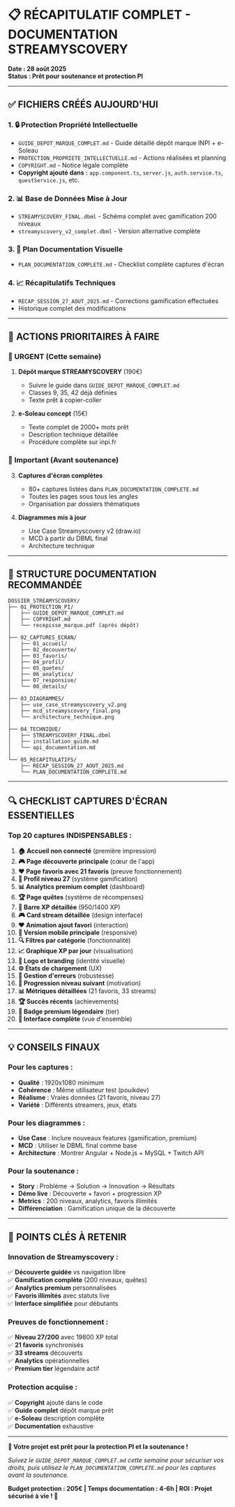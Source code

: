 # 📋 RÉCAPITULATIF COMPLET - DOCUMENTATION STREAMYSCOVERY

**Date : 28 août 2025**  
**Status : Prêt pour soutenance et protection PI**

---

## ✅ FICHIERS CRÉÉS AUJOURD'HUI

### **1. 🔒 Protection Propriété Intellectuelle**
- `GUIDE_DEPOT_MARQUE_COMPLET.md` - Guide détaillé dépôt marque INPI + e-Soleau
- `PROTECTION_PROPRIETE_INTELLECTUELLE.md` - Actions réalisées et planning
- `COPYRIGHT.md` - Notice légale complète
- **Copyright ajouté dans :** `app.component.ts`, `server.js`, `auth.service.ts`, `questService.js`, etc.

### **2. 📊 Base de Données Mise à Jour**
- `STREAMYSCOVERY_FINAL.dbml` - Schéma complet avec gamification 200 niveaux
- `streamyscovery_v2_complet.dbml` - Version alternative complète

### **3. 📸 Plan Documentation Visuelle**
- `PLAN_DOCUMENTATION_COMPLETE.md` - Checklist complète captures d'écran

### **4. 📈 Récapitulatifs Techniques**
- `RECAP_SESSION_27_AOUT_2025.md` - Corrections gamification effectuées
- Historique complet des modifications

---

## 🎯 ACTIONS PRIORITAIRES À FAIRE

### **🚨 URGENT (Cette semaine)**
1. **Dépôt marque STREAMYSCOVERY** (190€)
   - Suivre le guide dans `GUIDE_DEPOT_MARQUE_COMPLET.md`
   - Classes 9, 35, 42 déjà définies
   - Texte prêt à copier-coller

2. **e-Soleau concept** (15€)
   - Texte complet de 2000+ mots prêt
   - Description technique détaillée
   - Procédure complète sur inpi.fr

### **📸 Important (Avant soutenance)**
3. **Captures d'écran complètes**
   - 80+ captures listées dans `PLAN_DOCUMENTATION_COMPLETE.md`
   - Toutes les pages sous tous les angles
   - Organisation par dossiers thématiques

4. **Diagrammes mis à jour**
   - Use Case Streamyscovery v2 (draw.io)
   - MCD à partir du DBML final
   - Architecture technique

---

## 📂 STRUCTURE DOCUMENTATION RECOMMANDÉE

```
DOSSIER_STREAMYSCOVERY/
├── 01_PROTECTION_PI/
│   ├── GUIDE_DEPOT_MARQUE_COMPLET.md
│   ├── COPYRIGHT.md
│   └── recepisse_marque.pdf (après dépôt)
│
├── 02_CAPTURES_ECRAN/
│   ├── 01_accueil/
│   ├── 02_decouverte/
│   ├── 03_favoris/
│   ├── 04_profil/
│   ├── 05_quetes/
│   ├── 06_analytics/
│   ├── 07_responsive/
│   └── 08_details/
│
├── 03_DIAGRAMMES/
│   ├── use_case_streamyscovery_v2.png
│   ├── mcd_streamyscovery_final.png
│   └── architecture_technique.png
│
├── 04_TECHNIQUE/
│   ├── STREAMYSCOVERY_FINAL.dbml
│   ├── installation_guide.md
│   └── api_documentation.md
│
└── 05_RECAPITULATIFS/
    ├── RECAP_SESSION_27_AOUT_2025.md
    └── PLAN_DOCUMENTATION_COMPLETE.md
```

---

## 🔍 CHECKLIST CAPTURES D'ÉCRAN ESSENTIELLES

### **Top 20 captures INDISPENSABLES** :

1. **🏠 Accueil non connecté** (première impression)
2. **🎮 Page découverte principale** (cœur de l'app)
3. **❤️ Page favoris avec 21 favoris** (preuve fonctionnement)
4. **👤 Profil niveau 27** (système gamification)
5. **📊 Analytics premium complet** (dashboard)
6. **🏆 Page quêtes** (système de récompenses)
7. **🎯 Barre XP détaillée** (950/1400 XP)
8. **🎮 Card stream détaillée** (design interface)
9. **❤️ Animation ajout favori** (interaction)
10. **📱 Version mobile principale** (responsive)
11. **🔍 Filtres par catégorie** (fonctionnalité)
12. **📈 Graphique XP par jour** (visualisation)
13. **🎨 Logo et branding** (identité visuelle)
14. **⚙️ États de chargement** (UX)
15. **🚫 Gestion d'erreurs** (robustesse)
16. **🎯 Progression niveau suivant** (motivation)
17. **📊 Métriques détaillées** (21 favoris, 33 streams)
18. **🏆 Succès récents** (achievements)
19. **💎 Badge premium légendaire** (tier)
20. **🔄 Interface complète** (vue d'ensemble)

---

## 💡 CONSEILS FINAUX

### **Pour les captures** :
- **Qualité** : 1920x1080 minimum
- **Cohérence** : Même utilisateur test (pouikdev)
- **Réalisme** : Vraies données (21 favoris, niveau 27)
- **Variété** : Différents streamers, jeux, états

### **Pour les diagrammes** :
- **Use Case** : Inclure nouveaux features (gamification, premium)
- **MCD** : Utiliser le DBML final comme base
- **Architecture** : Montrer Angular + Node.js + MySQL + Twitch API

### **Pour la soutenance** :
- **Story** : Problème → Solution → Innovation → Résultats
- **Démo live** : Découverte + favori + progression XP
- **Metrics** : 200 niveaux, analytics, favoris illimités
- **Différenciation** : Gamification unique de la découverte

---

## 🎯 POINTS CLÉS À RETENIR

### **Innovation de Streamyscovery** :
✅ **Découverte guidée** vs navigation libre  
✅ **Gamification complète** (200 niveaux, quêtes)  
✅ **Analytics premium** personnalisées  
✅ **Favoris illimités** avec statuts live  
✅ **Interface simplifiée** pour débutants  

### **Preuves de fonctionnement** :
✅ **Niveau 27/200** avec 19800 XP total  
✅ **21 favoris** synchronisés  
✅ **33 streams** découverts  
✅ **Analytics** opérationnelles  
✅ **Premium tier** légendaire actif  

### **Protection acquise** :
✅ **Copyright** ajouté dans le code  
✅ **Guide complet** dépôt marque prêt  
✅ **e-Soleau** description complète  
✅ **Documentation** exhaustive  

---

**🚀 Votre projet est prêt pour la protection PI et la soutenance !**

*Suivez le `GUIDE_DEPOT_MARQUE_COMPLET.md` cette semaine pour sécuriser vos droits, puis utilisez le `PLAN_DOCUMENTATION_COMPLETE.md` pour les captures avant la soutenance.*

**Budget protection : 205€ | Temps documentation : 4-6h | ROI : Projet sécurisé à vie ! 💎**
